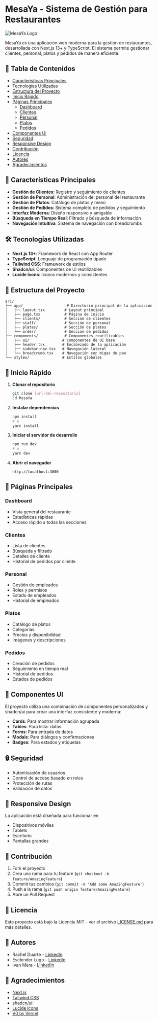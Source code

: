 # MesaYa - Sistema de Gestión para Restaurantes

![MesaYa Logo](./public/images/mesa-ya.png)

MesaYa es una aplicación web moderna para la gestión de restaurantes, desarrollada con Next.js 13+ y TypeScript. El sistema permite gestionar clientes, personal, platos y pedidos de manera eficiente.

## 📑 Tabla de Contenidos

- [Características Principales](#-características-principales)
- [Tecnologías Utilizadas](#️-tecnologías-utilizadas)
- [Estructura del Proyecto](#-estructura-del-proyecto)
- [Inicio Rápido](#-inicio-rápido)
- [Páginas Principales](#-páginas-principales)
  - [Dashboard](#dashboard)
  - [Clientes](#clientes)
  - [Personal](#personal)
  - [Platos](#platos)
  - [Pedidos](#pedidos)
- [Componentes UI](#-componentes-ui)
- [Seguridad](#-seguridad)
- [Responsive Design](#-responsive-design)
- [Contribución](#-contribución)
- [Licencia](#-licencia)
- [Autores](#-autores)
- [Agradecimientos](#-agradecimientos)

## 🚀 Características Principales

- **Gestión de Clientes**: Registro y seguimiento de clientes
- **Gestión de Personal**: Administración del personal del restaurante
- **Gestión de Platos**: Catálogo de platos y menú
- **Gestión de Pedidos**: Sistema completo de pedidos y seguimiento
- **Interfaz Moderna**: Diseño responsivo y amigable
- **Búsqueda en Tiempo Real**: Filtrado y búsqueda de información
- **Navegación Intuitiva**: Sistema de navegación con breadcrumbs

## 🛠️ Tecnologías Utilizadas

- **Next.js 13+**: Framework de React con App Router
- **TypeScript**: Lenguaje de programación tipado
- **Tailwind CSS**: Framework de estilos
- **Shadcn/ui**: Componentes de UI reutilizables
- **Lucide Icons**: Iconos modernos y consistentes

## 📁 Estructura del Proyecto

```
src/
├── app/                    # Directorio principal de la aplicación
│   ├── layout.tsx         # Layout principal
│   ├── page.tsx           # Página de inicio
│   ├── clients/           # Sección de clientes
│   ├── staff/             # Sección de personal
│   ├── plates/            # Sección de platos
│   └── order/             # Sección de pedidos
├── components/            # Componentes reutilizables
│   ├── ui/               # Componentes de UI base
│   ├── header.tsx        # Encabezado de la aplicación
│   ├── sidebar-nav.tsx   # Navegación lateral
│   └── breadcrumb.tsx    # Navegación con migas de pan
└── styles/               # Estilos globales
```

## 🚀 Inicio Rápido

1. **Clonar el repositorio**
   ```bash
   git clone [url-del-repositorio]
   cd MesaYa
   ```

2. **Instalar dependencias**
   ```bash
   npm install
   # o
   yarn install
   ```

3. **Iniciar el servidor de desarrollo**
   ```bash
   npm run dev
   # o
   yarn dev
   ```

4. **Abrir el navegador**
   ```
   http://localhost:3000
   ```

## 📱 Páginas Principales

### Dashboard
- Vista general del restaurante
- Estadísticas rápidas
- Acceso rápido a todas las secciones

### Clientes
- Lista de clientes
- Búsqueda y filtrado
- Detalles de cliente
- Historial de pedidos por cliente

### Personal
- Gestión de empleados
- Roles y permisos
- Estado de empleados
- Historial de empleados

### Platos
- Catálogo de platos
- Categorías
- Precios y disponibilidad
- Imágenes y descripciones

### Pedidos
- Creación de pedidos
- Seguimiento en tiempo real
- Historial de pedidos
- Estados de pedidos

## 🎨 Componentes UI

El proyecto utiliza una combinación de componentes personalizados y shadcn/ui para crear una interfaz consistente y moderna:

- **Cards**: Para mostrar información agrupada
- **Tables**: Para listar datos
- **Forms**: Para entrada de datos
- **Modals**: Para diálogos y confirmaciones
- **Badges**: Para estados y etiquetas

## 🔒 Seguridad

- Autenticación de usuarios
- Control de acceso basado en roles
- Protección de rutas
- Validación de datos

## 📱 Responsive Design

La aplicación está diseñada para funcionar en:
- Dispositivos móviles
- Tablets
- Escritorio
- Pantallas grandes

## 🤝 Contribución

1. Fork el proyecto
2. Crea una rama para tu feature (`git checkout -b feature/AmazingFeature`)
3. Commit tus cambios (`git commit -m 'Add some AmazingFeature'`)
4. Push a la rama (`git push origin feature/AmazingFeature`)
5. Abre un Pull Request

## 📄 Licencia

Este proyecto está bajo la Licencia MIT - ver el archivo [LICENSE.md](LICENSE.md) para más detalles.

## 👥 Autores

- Rachel Duarte - [LinkedIn](https://www.linkedin.com/in/rachel-duarte-nunez/)
- Esclender Lugo - [LinkedIn](https://www.linkedin.com/in/esclender-lugo/)
- Ivan Mera - [LinkedIn](https://www.linkedin.com/in/ivan-mera-ibarguen-a9b52a109/)

## 🙏 Agradecimientos

- [Next.js](https://nextjs.org/)
- [Tailwind CSS](https://tailwindcss.com/)
- [shadcn/ui](https://ui.shadcn.com/)
- [Lucide Icons](https://lucide.dev/)
- [V0 by Vercel](https://v0.dev/) 